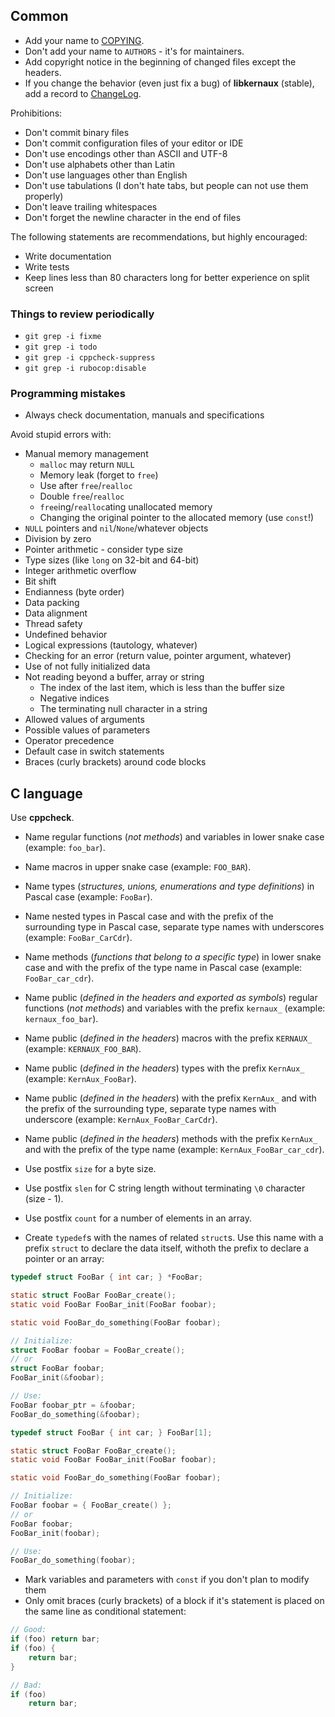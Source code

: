 Common
------

* Add your name to [COPYING](/COPYING).
* Don't add your name to `AUTHORS` - it's for maintainers.
* Add copyright notice in the beginning of changed files except the headers.
* If you change the behavior (even just fix a bug) of **libkernaux** (stable),
  add a record to [ChangeLog](/ChangeLog).

Prohibitions:

* Don't commit binary files
* Don't commit configuration files of your editor or IDE
* Don't use encodings other than ASCII and UTF-8
* Don't use alphabets other than Latin
* Don't use languages other than English
* Don't use tabulations (I don't hate tabs, but people can not use them
  properly)
* Don't leave trailing whitespaces
* Don't forget the newline character in the end of files

The following statements are recommendations, but highly encouraged:

* Write documentation
* Write tests
* Keep lines less than 80 characters long for better experience on split screen

### Things to review periodically

* `git grep -i fixme`
* `git grep -i todo`
* `git grep -i cppcheck-suppress`
* `git grep -i rubocop:disable`

### Programming mistakes

* Always check documentation, manuals and specifications

Avoid stupid errors with:

* Manual memory management
  * `malloc` may return `NULL`
  * Memory leak (forget to `free`)
  * Use after `free`/`realloc`
  * Double `free`/`realloc`
  * `free`ing/`realloc`ating unallocated memory
  * Changing the original pointer to the allocated memory (use `const`!)
* `NULL` pointers and `nil`/`None`/whatever objects
* Division by zero
* Pointer arithmetic - consider type size
* Type sizes (like `long` on 32-bit and 64-bit)
* Integer arithmetic overflow
* Bit shift
* Endianness (byte order)
* Data packing
* Data alignment
* Thread safety
* Undefined behavior
* Logical expressions (tautology, whatever)
* Checking for an error (return value, pointer argument, whatever)
* Use of not fully initialized data
* Not reading beyond a buffer, array or string
  * The index of the last item, which is less than the buffer size
  * Negative indices
  * The terminating null character in a string
* Allowed values of arguments
* Possible values of parameters
* Operator precedence
* Default case in switch statements
* Braces (curly brackets) around code blocks



C language
----------

Use **cppcheck**.

* Name regular functions (*not methods*) and variables in lower snake case
  (example: `foo_bar`).
* Name macros in upper snake case (example: `FOO_BAR`).
* Name types (*structures, unions, enumerations and type definitions*) in Pascal
  case (example: `FooBar`).
* Name nested types in Pascal case and with the prefix of the surrounding type
  in Pascal case, separate type names with underscores (example:
  `FooBar_CarCdr`).
* Name methods (*functions that belong to a specific type*) in lower snake case
  and with the prefix of the type name in Pascal case (example:
  `FooBar_car_cdr`).

* Name public (*defined in the headers and exported as symbols*) regular
  functions (*not methods*) and variables with the prefix `kernaux_` (example:
  `kernaux_foo_bar`).
* Name public (*defined in the headers*) macros with the prefix `KERNAUX_`
  (example: `KERNAUX_FOO_BAR`).
* Name public (*defined in the headers*) types with the prefix `KernAux_`
  (example: `KernAux_FooBar`).
* Name public (*defined in the headers*) with the prefix `KernAux_` and with the
  prefix of the surrounding type, separate type names with underscore (example:
  `KernAux_FooBar_CarCdr`).
* Name public (*defined in the headers*) methods with the prefix `KernAux_` and
  with the prefix of the type name (example: `KernAux_FooBar_car_cdr`).

* Use postfix `size` for a byte size.
* Use postfix `slen` for C string length without terminating `\0` character
  (size - 1).
* Use postfix `count` for a number of elements in an array.

* Create `typedef`s with the names of related `struct`s. Use this name with a
  prefix `struct` to declare the data itself, withoth the prefix to declare
  a pointer or an array:

```c
typedef struct FooBar { int car; } *FooBar;

static struct FooBar FooBar_create();
static void FooBar FooBar_init(FooBar foobar);

static void FooBar_do_something(FooBar foobar);

// Initialize:
struct FooBar foobar = FooBar_create();
// or
struct FooBar foobar;
FooBar_init(&foobar);

// Use:
FooBar foobar_ptr = &foobar;
FooBar_do_something(&foobar);
```

```c
typedef struct FooBar { int car; } FooBar[1];

static struct FooBar FooBar_create();
static void FooBar FooBar_init(FooBar foobar);

static void FooBar_do_something(FooBar foobar);

// Initialize:
FooBar foobar = { FooBar_create() };
// or
FooBar foobar;
FooBar_init(foobar);

// Use:
FooBar_do_something(foobar);
```

* Mark variables and parameters with `const` if you don't plan to modify them
* Only omit braces (curly brackets) of a block if it's statement is placed on
  the same line as conditional statement:

```c
// Good:
if (foo) return bar;
if (foo) {
    return bar;
}

// Bad:
if (foo)
    return bar;
```
